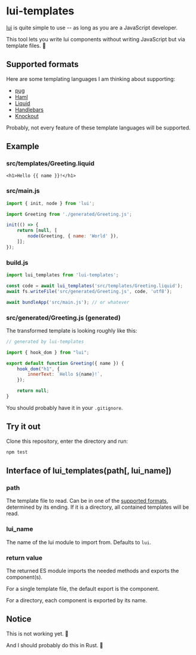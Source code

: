 # lui-templates

[lui](https://github.com/L3P3/lui) is quite simple to use -- as long as you are a JavaScript developer.

This tool lets you write lui components without writing JavaScript but via template files. 🎉

## Supported formats

Here are some templating languages I am thinking about supporting:

- [pug](https://pugjs.org/api/getting-started.html)
- [Haml](https://haml.info/)
- [Liquid](https://shopify.github.io/liquid/)
- [Handlebars](https://handlebarsjs.com/)
- [Knockout](https://knockoutjs.com/documentation/introduction.html)

Probably, not every feature of these template languages will be supported.

## Example

###  src/templates/Greeting.liquid

```liquid
<h1>Hello {{ name }}!</h1>
```

### src/main.js

```js
import { init, node } from 'lui';

import Greeting from './generated/Greeting.js';

init(() => {
	return [null, [
		node(Greeting, { name: 'World' }),
	]];
});
```

### build.js

```js
import lui_templates from 'lui-templates';

const code = await lui_templates('src/templates/Greeting.liquid');
await fs.writeFile('src/generated/Greeting.js', code, 'utf8');

await bundleApp('src/main.js'); // or whatever
```

### src/generated/Greeting.js (generated)

The transformed template is looking roughly like this:

```js
// generated by lui-templates

import { hook_dom } from "lui";

export default function Greeting({ name }) {
	hook_dom("h1", {
		innerText: `Hello ${name}!`,
	});

	return null;
}
```

You should probably have it in your `.gitignore`.

## Try it out

Clone this repository, enter the directory and run:

```sh
npm test
```

## Interface of lui_templates(path[, lui_name])

### path

The template file to read. Can be in one of the [supported formats](#supported-formats), determined by its ending. If it is a directory, all contained templates will be read.

### lui_name

The name of the lui module to import from. Defaults to `lui`.

### return value

The returned ES module imports the needed methods and exports the component(s).

For a single template file, the default export is the component.

For a directory, each component is exported by its name.

## Notice

This is not working yet. 🚧

And I should probably do this in Rust. 🦀
